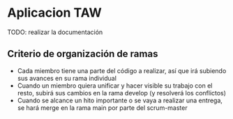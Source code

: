 # Aplicacion TAW
TODO: realizar la documentación
## Criterio de organización de ramas
+ Cada miembro tiene una parte del código a realizar, así que irá subiendo sus avances en su rama individual
+ Cuando un miembro quiera unificar y hacer visible su trabajo con el resto, subirá sus cambios en la rama develop (y resolverá los conflictos)
+ Cuando se alcance un hito importante o se vaya a realizar una entrega, se hará merge en la rama main por parte del scrum-master
